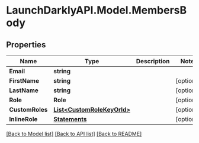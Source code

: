 # LaunchDarklyAPI.Model.MembersBody
## Properties

Name | Type | Description | Notes
------------ | ------------- | ------------- | -------------
**Email** | **string** |  | 
**FirstName** | **string** |  | [optional] 
**LastName** | **string** |  | [optional] 
**Role** | **Role** |  | [optional] 
**CustomRoles** | [**List&lt;CustomRoleKeyOrId&gt;**](CustomRoleKeyOrId.md) |  | [optional] 
**InlineRole** | [**Statements**](Statements.md) |  | [optional] 

[[Back to Model list]](../README.md#documentation-for-models) [[Back to API list]](../README.md#documentation-for-api-endpoints) [[Back to README]](../README.md)

